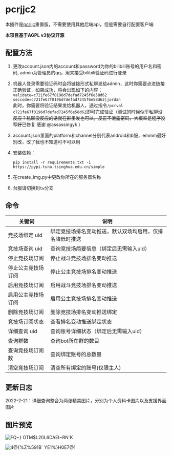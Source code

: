 # pcrjjc2

本插件是[pcrjjc](https://github.com/lulu666lulu/pcrjjc)重置版，不需要使用其他后端api，但是需要自行配置客户端  

**本项目基于AGPL v3协议开源**

## 配置方法

1. 更改account.json内的account和password为你的bilibili账号的用户名和密码, admin为管理员的qq，用来接受bilibili验证码进行登录

2. 机器人登录需要验证码时会将链接形式私聊发给admin，这时你需要点进链接正确验证，如果成功，将会出现如下的内容：  
  `
  validate=c721fe67f0196d7defad7245f6e58d62
  seccode=c721fe67f0196d7defad7245f6e58d62|jordan
  `  
  此时，你需要将验证结果发给机器人，通过指令`/pcrval c721fe67f0196d7defad7245f6e58d62`即可完成验证（~~测试的时候似乎私聊没反应？私聊没反应的话就在群里发也可以，反正不泄露密码，大概率是程序没写好~~已修复 感谢 @assassingyk ）

3. account.json里面的platform和channel分别代表android和b服，emmm最好别改，改了我也不知道可不可以用

4. 安装依赖：

   ```
   pip install -r requirements.txt -i https://pypi.tuna.tsinghua.edu.cn/simple
   ```
5. 在create_img.py中更改你所在的服务器名称
6. 台服请切换到`tw`分支

## 命令

| 关键词             | 说明                                                     |
| ------------------ | -------------------------------------------------------- |
| 竞技场绑定 uid     | 绑定竞技场排名变动推送，默认双场均启用，仅排名降低时推送 |
| 竞技场查询 uid     | 查询竞技场简要信息（绑定后无需输入uid）                  |
| 停止竞技场订阅     | 停止战斗竞技场排名变动推送                               |
| 停止公主竞技场订阅 | 停止公主竞技场排名变动推送                               |
| 启用竞技场订阅     | 启用战斗竞技场排名变动推送                               |
| 启用公主竞技场订阅 | 启用公主竞技场排名变动推送                               |
| 删除竞技场订阅     | 删除竞技场排名变动推送绑定                               |
| 竞技场订阅状态     | 查看排名变动推送绑定状态                                 |
| 详细查询 uid       | 查询账号详细状态（绑定后无需输入uid）                    |
| 查询群数           | 查询bot所在群的数目                                      |
| 查询竞技场订阅数   | 查询绑定账号的总数量                                     |
| 清空竞技场订阅     | 清空所有绑定的账号(仅限主人)                             |

## 更新日志

2022-2-21：详细查询整合为两张精美图片，分别为个人资料卡图片以及支援界面图片

## 图片预览
![FQ~} OTM$L20L6DAEI~RN`K](https://user-images.githubusercontent.com/71607036/154993217-a123399a-f187-42d0-a1c9-1611591a33c6.PNG)

![4@{%Z%591B` YE1%}H0E7@1](https://user-images.githubusercontent.com/71607036/154993258-9ab18fae-aa27-480f-b380-68086ff92b84.jpg)
